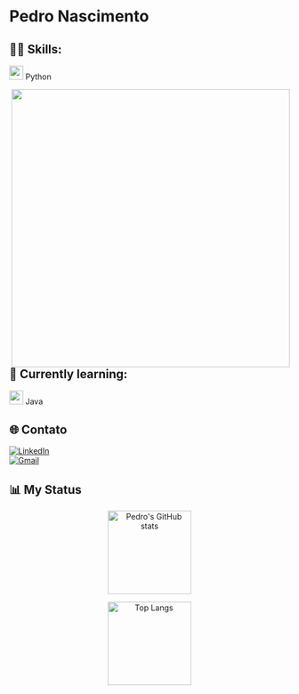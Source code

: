 # Pedro Nascimento

## 👨‍💻 Skills:
<img src="https://cdn.jsdelivr.net/gh/devicons/devicon/icons/python/python-original.svg" width="25"/> Python

<img src="https://raw.githubusercontent.com/MicaelliMedeiros/micaellimedeiros/master/image/computer-illustration.png" min-width="500px" max-width="500px" width="500px" align="right">


## 📘 Currently learning:
<img src="https://cdn.jsdelivr.net/gh/devicons/devicon/icons/java/java-original.svg" width="25"/> Java

## 🌐 Contato

[![LinkedIn](https://img.shields.io/badge/CONECTE--SE-555555?style=for-the-badge&logo=linkedin&logoColor=white&label=LINKEDIN&labelColor=0077B5)](https://www.linkedin.com/in/pedro-nascimento-silva-7157a137b/)
<br>
[![Gmail](https://img.shields.io/badge/ME_ENVIE_UM_EMAIL-555555?style=for-the-badge&logo=gmail&logoColor=white&label=GMAIL&labelColor=D14836)](mailto:pedrosilva2302@outlook.com)

## 📊 My Status

<p align="center">
  <img height="150" src="https://github-readme-stats.vercel.app/api?username=pedro-nascimento-silva&show_icons=true&theme=radical" alt="Pedro's GitHub stats" />
</p>

<p align="center">
  <img height="150" src="https://github-readme-stats.vercel.app/api/top-langs/?username=pedro-nascimento-silva&layout=compact&langs_count=6&theme=radical" alt="Top Langs" />
</p>
